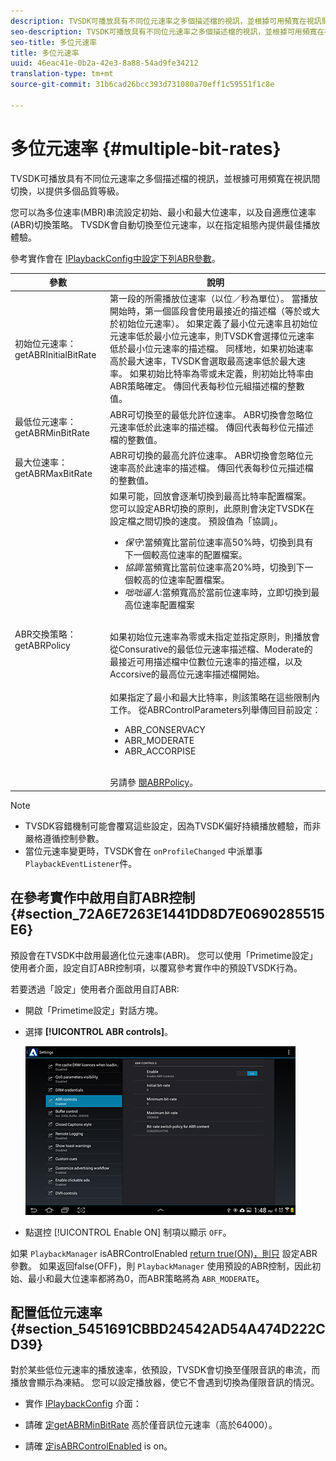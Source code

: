 ```yaml
---
description: TVSDK可播放具有不同位元速率之多個描述檔的視訊，並根據可用頻寬在視訊間切換，以提供多個品質等級。
seo-description: TVSDK可播放具有不同位元速率之多個描述檔的視訊，並根據可用頻寬在視訊間切換，以提供多個品質等級。
seo-title: 多位元速率
title: 多位元速率
uuid: 46eac41e-0b2a-42e3-8a88-54ad9fe34212
translation-type: tm+mt
source-git-commit: 31b6cad26bcc393d731080a70eff1c59551f1c8e

---
```



# 多位元速率 {#multiple-bit-rates}

TVSDK可播放具有不同位元速率之多個描述檔的視訊，並根據可用頻寬在視訊間切換，以提供多個品質等級。

您可以為多位速率(MBR)串流設定初始、最小和最大位速率，以及自適應位速率(ABR)切換策略。 TVSDK會自動切換至位元速率，以在指定組態內提供最佳播放體驗。

參考實作會在 [IPlaybackConfig中設定下列ABR參數](https://help.adobe.com/en_US/primetime/api/reference_implementation/android/javadoc/com/adobe/primetime/reference/config/IPlaybackConfig.html)。

| 參數 | 說明 |
|--- |--- |
| 初始位元速率： getABRInitialBitRate | 第一段的所需播放位速率（以位／秒為單位）。 當播放開始時，第一個區段會使用最接近的描述檔（等於或大於初始位元速率）。  如果定義了最小位元速率且初始位元速率低於最小位元速率，則TVSDK會選擇位元速率低於最小位元速率的描述檔。 同樣地，如果初始速率高於最大速率，TVSDK會選取最高速率低於最大速率。 如果初始比特率為零或未定義，則初始比特率由ABR策略確定。  傳回代表每秒位元組描述檔的整數值。 |
| 最低位元速率： getABRMinBitRate | ABR可切換至的最低允許位速率。 ABR切換會忽略位元速率低於此速率的描述檔。 傳回代表每秒位元描述檔的整數值。 |
| 最大位速率： getABRMaxBitRate | ABR可切換的最高允許位速率。 ABR切換會忽略位元速率高於此速率的描述檔。 傳回代表每秒位元描述檔的整數值。 |
| ABR交換策略： getABRPolicy | 如果可能，回放會逐漸切換到最高比特率配置檔案。 您可以設定ABR切換的原則，此原則會決定TVSDK在設定檔之間切換的速度。 預設值為「協調」。 <ul><li>*保守*:當頻寬比當前位速率高50%時，切換到具有下一個較高位速率的配置檔案。 </li><li>*協調*:當頻寬比當前位速率高20%時，切換到下一個較高的位速率配置檔案。</li><li>*咄咄逼人*:當頻寬高於當前位速率時，立即切換到最高位速率配置檔案</li></ul><br/>如果初始位元速率為零或未指定並指定原則，則播放會從Consurative的最低位元速率描述檔、Moderate的最接近可用描述檔中位數位元速率的描述檔，以及Accorsive的最高位元速率描述檔開始。<br/><br/>如果指定了最小和最大比特率，則該策略在這些限制內工作。  從ABRControlParameters列舉傳回目前設定： <ul><li>ABR_CONSERVACY</li><li>ABR_MODERATE </li><li>ABR_ACCORPISE</li></ul><br>另請參 [閱ABRPolicy](https://help.adobe.com/en_US/primetime/api/psdk/javadoc/com/adobe/mediacore/ABRControlParameters.ABRPolicy.html)。 |

>[!NOTE]
>
>* TVSDK容錯機制可能會覆寫這些設定，因為TVSDK偏好持續播放體驗，而非嚴格遵循控制參數。
>* 當位元速率變更時，TVSDK會在 `onProfileChanged` 中派單事 `PlaybackEventListener`件。


## 在參考實作中啟用自訂ABR控制 {#section_72A6E7263E1441DD8D7E0690285515E6}

預設會在TVSDK中啟用最適化位元速率(ABR)。 您可以使用「Primetime設定」使用者介面，設定自訂ABR控制項，以覆寫參考實作中的預設TVSDK行為。

若要透過「設定」使用者介面啟用自訂ABR:

* 開啟「Primetime設定」對話方塊。
* 選擇 **[!UICONTROL ABR controls]**。

   ![](assets/abr-configuration.jpg)

* 點選控 [!UICONTROL Enable ON] 制項以顯示 `OFF`。

如果 `PlaybackManager` isABRControlEnabled [return true(ON)，則只](https://help.adobe.com/en_US/primetime/api/reference_implementation/android/javadoc/com/adobe/primetime/reference/config/IPlaybackConfig.html) 設定ABR參數。 如果返回false(OFF)，則 `PlaybackManager` 使用預設的ABR控制，因此初始、最小和最大位速率都將為0，而ABR策略將為 `ABR_MODERATE`。

## 配置低位元速率 {#section_5451691CBBD24542AD54A474D222CD39}

對於某些低位元速率的播放速率，依預設，TVSDK會切換至僅限音訊的串流，而播放會顯示為凍結。 您可以設定播放器，使它不會遇到切換為僅限音訊的情況。

* 實作 [IPlaybackConfig](https://help.adobe.com/en_US/primetime/api/reference_implementation/android/javadoc/com/adobe/primetime/reference/config/IPlaybackConfig.html) 介面：

* 請確 [定getABRMinBitRate](https://help.adobe.com/en_US/primetime/api/reference_implementation/android/javadoc/com/adobe/primetime/reference/config/IPlaybackConfig.html#getABRMinBitRate()) 高於僅音訊位元速率（高於64000）。
* 請確 [定isABRControlEnabled](https://help.adobe.com/en_US/primetime/api/reference_implementation/android/javadoc/com/adobe/primetime/reference/config/IPlaybackConfig.html#isABRControlEnabled()) is on。